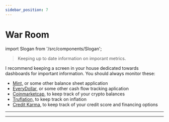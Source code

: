 ```yaml
---
sidebar_position: 7
---
```


# War Room

import Slogan from '/src/components/Slogan';

>Keeping up to date information on imporant metrics.

I recommend keeping a screen in your house dedicated towards dashboards for important information. You should always monitor these:

- [Mint,](https://mint.intuit.com/) or some other balance sheet application
- [EveryDollar,](https://www.ramseysolutions.com/ramseyplus/everydollar) or some other cash flow tracking aplication
- [Coinmarketcap,](https://coinmarketcap.com/portfolio-tracker/) to keep track of your crypto balances
- [Truflation,](https://app.truflation.com/) to keep track on inflation
- [Credit Karma,](https://www.creditkarma.com/) to keep track of your credit score and financing options

---
<Slogan/>

---